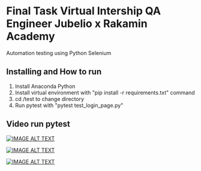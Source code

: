 # Final Task Virtual Intership QA Engineer Jubelio x Rakamin Academy
Automation testing using Python Selenium

## Installing and How to run
1. Install Anaconda Python
2. Install virtual environment with "pip install -r requirements.txt" command
3. cd /test to change directory
4. Run pytest with "pytest test_login_page.py"

## Video run pytest

[![IMAGE ALT TEXT](http://img.youtube.com/vi/sk3C3K4VQ5w/0.jpg)](https://www.youtube.com/watch?v=sk3C3K4VQ5 "tes login page")

[![IMAGE ALT TEXT](http://img.youtube.com/vi/Qq1luwH0DCk/0.jpg)](https://www.youtube.com/watch?v=Qq1luwH0DCk "tes login page negative")

[![IMAGE ALT TEXT](http://img.youtube.com/vi/DmWV8YwT_Yg/0.jpg)](https://www.youtube.com/watch?v=DmWV8YwT_Yg "tes persediaan barang")
